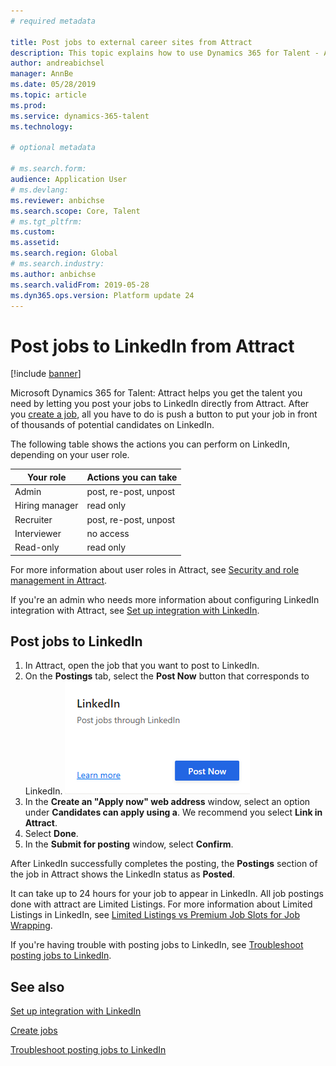 ```yaml
---
# required metadata

title: Post jobs to external career sites from Attract
description: This topic explains how to use Dynamics 365 for Talent - Attract to post jobs to external recruiting sites
author: andreabichsel
manager: AnnBe
ms.date: 05/28/2019
ms.topic: article
ms.prod: 
ms.service: dynamics-365-talent
ms.technology: 

# optional metadata

# ms.search.form: 
audience: Application User
# ms.devlang: 
ms.reviewer: anbichse
ms.search.scope: Core, Talent
# ms.tgt_pltfrm: 
ms.custom: 
ms.assetid: 
ms.search.region: Global
# ms.search.industry: 
ms.author: anbichse
ms.search.validFrom: 2019-05-28
ms.dyn365.ops.version: Platform update 24
---
```



# Post jobs to LinkedIn from Attract

[!include [banner](../includes/banner.md)]

Microsoft Dynamics 365 for Talent: Attract helps you get the talent you need by letting you post your jobs to LinkedIn directly from Attract. After you [create a job](./creating-jobs-attract.md), all you have to do is push a button to put your job in front of thousands of potential candidates on LinkedIn.

The following table shows the actions you can perform on LinkedIn, depending on your user role.

| Your role | Actions you can take |
| --- | --- |
| Admin | post, re-post, unpost |
| Hiring manager | read only |
| Recruiter | post, re-post, unpost |
| Interviewer | no access |
| Read-only | read only |


For more information about user roles in Attract, see [Security and role management in Attract](./security-attract.md).

If you're an admin who needs more information about configuring LinkedIn integration with Attract, see [Set up integration with LinkedIn](./attract-admin-linkedin.md).

## Post jobs to LinkedIn

1. In Attract, open the job that you want to post to LinkedIn.
2. On the **Postings** tab, select the **Post Now** button that corresponds to LinkedIn.
[![Attract post job to LinkedIn](./media/attract-post-job-to-linkedin.png)](./media/attract-post-job-to-linkedin.png)
3. In the **Create an "Apply now" web address** window, select an option under **Candidates can apply using a**. We recommend you select **Link in Attract**.
4. Select **Done**.
5. In the **Submit for posting** window, select **Confirm**.

After LinkedIn successfully completes the posting, the **Postings** section of the job in Attract shows the LinkedIn status as **Posted**.

It can take up to 24 hours for your job to appear in LinkedIn. All job postings done with attract are Limited Listings. For more information about Limited Listings in LinkedIn, see [Limited Listings vs Premium Job Slots for Job Wrapping](https://www.linkedin.com/help/recruiter/answer/79049).

If you're having trouble with posting jobs to LinkedIn, see [Troubleshoot posting jobs to LinkedIn](./attract-troubleshoot-linkedin.md).

## See also

[Set up integration with LinkedIn](./attract-admin-linkedin.md)<p></p>
[Create jobs](./creating-jobs-attract.md)<p></p>
[Troubleshoot posting jobs to LinkedIn](./attract-troubleshoot-linkedin.md)
